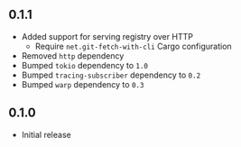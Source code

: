 0.1.1
-----
- Added support for serving registry over HTTP
  - Require `net.git-fetch-with-cli` Cargo configuration
- Removed `http` dependency
- Bumped `tokio` dependency to `1.0`
- Bumped `tracing-subscriber` dependency to `0.2`
- Bumped `warp` dependency to `0.3`


0.1.0
-----
- Initial release
